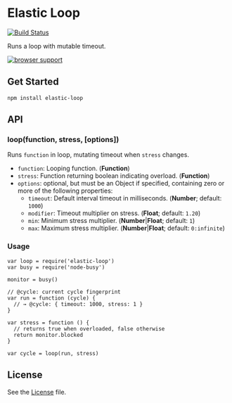 # Elastic Loop
[![Build Status](https://travis-ci.org/grindcode/elastic-loop.svg?branch=master)](https://travis-ci.org/grindcode/elastic-loop)

Runs a loop with mutable timeout.

[![browser support](https://ci.testling.com/grindcode/elastic-loop.png)
](https://ci.testling.com/grindcode/elastic-loop)

## Get Started
```
npm install elastic-loop
```

## API
### loop(function, stress, [options])
Runs `function` in loop, mutating timeout when `stress` changes.
* `function`: Looping function. (**Function**)
* `stress`: Function returning boolean indicating overload. (**Function**)
* `options`: optional, but must be an Object if specified, containing zero or more of the following properties:
  *  `timeout`: Default interval timeout in milliseconds. (**Number**; default: `1000`)
  *  `modifier`: Timeout multiplier on stress. (**Float**; default: `1.20`)
  *  `min`: Minimum stress multiplier. (**Number**|**Float**; default: `1`)
  *  `max`: Maximum stress multiplier. (**Number**|**Float**; default: `0:infinite`)

### Usage
```
var loop = require('elastic-loop')
var busy = require('node-busy')

monitor = busy()

// @cycle: current cycle fingerprint
var run = function (cycle) {
  // → @cycle: { timeout: 1000, stress: 1 }
}

var stress = function () {
  // returns true when overloaded, false otherwise
  return monitor.blocked
}

var cycle = loop(run, stress)

```

## License
See the [License](LICENSE) file.
